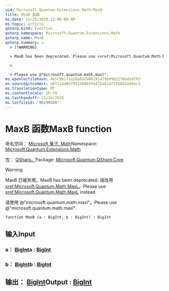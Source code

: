 ```yaml
---
uid: Microsoft.Quantum.Extensions.Math.MaxB
title: MaxB 函数
ms.date: 11/25/2020 12:00:00 AM
ms.topic: article
qsharp.kind: function
qsharp.namespace: Microsoft.Quantum.Extensions.Math
qsharp.name: MaxB
qsharp.summary: >-
  > [!WARNING]

  > MaxB has been deprecated. Please use <xref:Microsoft.Quantum.Math.MaxL> instead.

  >

  > Please use @"microsoft.quantum.math.maxl".
ms.openlocfilehash: 4b5c9b171a28a052086191d79b99b2130bd2d703
ms.sourcegitcommit: a87c1aa8e7453360025e47ba614f25b02ea84ec3
ms.translationtype: MT
ms.contentlocale: zh-CN
ms.lasthandoff: 11/26/2020
ms.locfileid: "96199568"
---
```

# <a name="maxb-function"></a><span data-ttu-id="7ea55-102">MaxB 函数</span><span class="sxs-lookup"><span data-stu-id="7ea55-102">MaxB function</span></span>

<span data-ttu-id="7ea55-103">命名空间： [Microsoft 量子. Math](xref:Microsoft.Quantum.Extensions.Math)</span><span class="sxs-lookup"><span data-stu-id="7ea55-103">Namespace: [Microsoft.Quantum.Extensions.Math](xref:Microsoft.Quantum.Extensions.Math)</span></span>

<span data-ttu-id="7ea55-104">包： [QSharp。](https://nuget.org/packages/Microsoft.Quantum.QSharp.Core)</span><span class="sxs-lookup"><span data-stu-id="7ea55-104">Package: [Microsoft.Quantum.QSharp.Core](https://nuget.org/packages/Microsoft.Quantum.QSharp.Core)</span></span>


> [!WARNING]
> <span data-ttu-id="7ea55-105">MaxB 已被弃用。</span><span class="sxs-lookup"><span data-stu-id="7ea55-105">MaxB has been deprecated.</span></span> <span data-ttu-id="7ea55-106">请改用 <xref:Microsoft.Quantum.Math.MaxL>。</span><span class="sxs-lookup"><span data-stu-id="7ea55-106">Please use <xref:Microsoft.Quantum.Math.MaxL> instead.</span></span>
>
> <span data-ttu-id="7ea55-107">请使用 @"microsoft.quantum.math.maxl"。</span><span class="sxs-lookup"><span data-stu-id="7ea55-107">Please use @"microsoft.quantum.math.maxl".</span></span>



```qsharp
function MaxB (a : BigInt, b : BigInt) : BigInt
```


## <a name="input"></a><span data-ttu-id="7ea55-108">输入</span><span class="sxs-lookup"><span data-stu-id="7ea55-108">Input</span></span>

### <a name="a--bigint"></a><span data-ttu-id="7ea55-109">a： [BigInt](xref:microsoft.quantum.lang-ref.bigint)</span><span class="sxs-lookup"><span data-stu-id="7ea55-109">a : [BigInt](xref:microsoft.quantum.lang-ref.bigint)</span></span>




### <a name="b--bigint"></a><span data-ttu-id="7ea55-110">b： [BigInt](xref:microsoft.quantum.lang-ref.bigint)</span><span class="sxs-lookup"><span data-stu-id="7ea55-110">b : [BigInt](xref:microsoft.quantum.lang-ref.bigint)</span></span>





## <a name="output--bigint"></a><span data-ttu-id="7ea55-111">输出： [BigInt](xref:microsoft.quantum.lang-ref.bigint)</span><span class="sxs-lookup"><span data-stu-id="7ea55-111">Output : [BigInt](xref:microsoft.quantum.lang-ref.bigint)</span></span>

